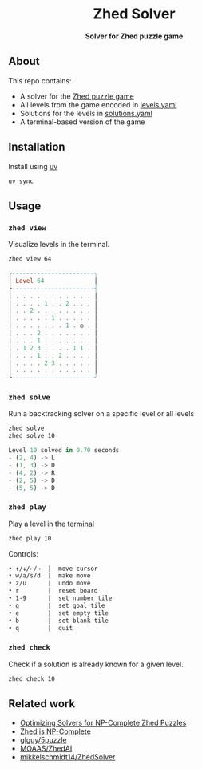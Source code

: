 <div align="center">
  <h1>Zhed Solver</h1>

  <p>
    <strong>Solver for Zhed puzzle game</strong>
  </p>
</div>

## About

This repo contains:

- A solver for the [Zhed puzzle game](https://play.google.com/store/apps/details?id=com.groundcontrol.zhed)
- All levels from the game encoded in [levels.yaml](./src/zhed/data//levels.yaml)
- Solutions for the levels in [solutions.yaml](./src/zhed/data/solutions.yaml)
- A terminal-based version of the game

## Installation

Install using [uv](https://docs.astral.sh/uv)

```bash
uv sync
```

## Usage

### `zhed view`

Visualize levels in the terminal.

```bash
zhed view 64
```

```hs
╭-----------------------╮
│ Level 64              │
├-----------------------┤
│ . . . . . . . . . . . │
│ . . . . 1 . . 2 . . . │
│ . . 2 . . . . . . . . │
│ . . . . . 1 . . . . . │
│ . . . . . . . 1 . ◎ . │
│ . . . 2 . . . . . . . │
│ . . . 1 . . . . . . . │
│ . 1 2 3 . . . . 1 1 . │
│ . . . 1 . . 2 . . . . │
│ . . . . 2 3 . . . . . │
│ . . . . . . . . . . . │
╰-----------------------╯
```

### `zhed solve`

Run a backtracking solver on a specific level or all levels

```bash
zhed solve
zhed solve 10
```

```rs
Level 10 solved in 0.70 seconds
- (2, 4) -> L
- (1, 3) -> D
- (4, 2) -> R
- (2, 5) -> D
- (5, 5) -> D
```

### `zhed play`

Play a level in the terminal

```bash
zhed play 10
```

Controls:

```txt
• ↑/↓/←/→  |  move cursor
• w/a/s/d  |  make move
• z/u      |  undo move
• r        |  reset board
• 1-9      |  set number tile
• g        |  set goal tile
• e        |  set empty tile
• b        |  set blank tile
• q        |  quit
```

### `zhed check`

Check if a solution is already known for a given level.

```bash
zhed check 10
```

## Related work

- [Optimizing Solvers for NP-Complete Zhed Puzzles](https://ir.library.oregonstate.edu/concern/parent/pz50h5011/file_sets/xk81jt90z)
- [Zhed is NP-Complete](https://arxiv.org/pdf/2112.07914)
- [glguy/5puzzle](https://github.com/glguy/5puzzle)
- [MOAAS/ZhedAI](https://github.com/MOAAS/ZhedAI)
- [mikkelschmidt14/ZhedSolver](https://github.com/mikkelschmidt14/ZhedSolver)
